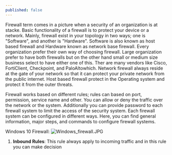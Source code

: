 ```yaml
---
published: false
---
```

Firewall term comes in a picture when a security of an organization is at stacke. Basic functionality of a firewall is to protect your device or a network. Mainly, firewall exist in your topology in two ways; one is "Software", and another is "Hardware". Software is also known as host based firewall and Hardware known as network base firewall. Every organization prefer their own way of choosing firewall. Large organization prefer to have both firewalls but on the other hand small or medium size business select to have either one of this. Ther are many vendors like Cisco, FortiClient, Checkpoint, and PaloAltowhich. Network firewall always reside at the gate of your network so that it can protect your private network from the public internet. Host based firewall protect in the Operating system and protect it from the outer threats.

Firewall works based on different rules; rules can based on port, permission, service name and other. You can allow or deny the traffic over the network or the system. Additionally you can provide password to each firewall system to limit the access of the security system. Each firewall system can be configured in different ways. Here, you can find general information, major steps, and commands to configure firewall systems.

Windows 10 Firewall:
![Windows_firewall.JPG]({{site.baseurl}}/_posts/Windows_firewall.JPG)

1. **Inbound Rules**: This rule always apply to incoming traffic and in this rule you can make decision 
